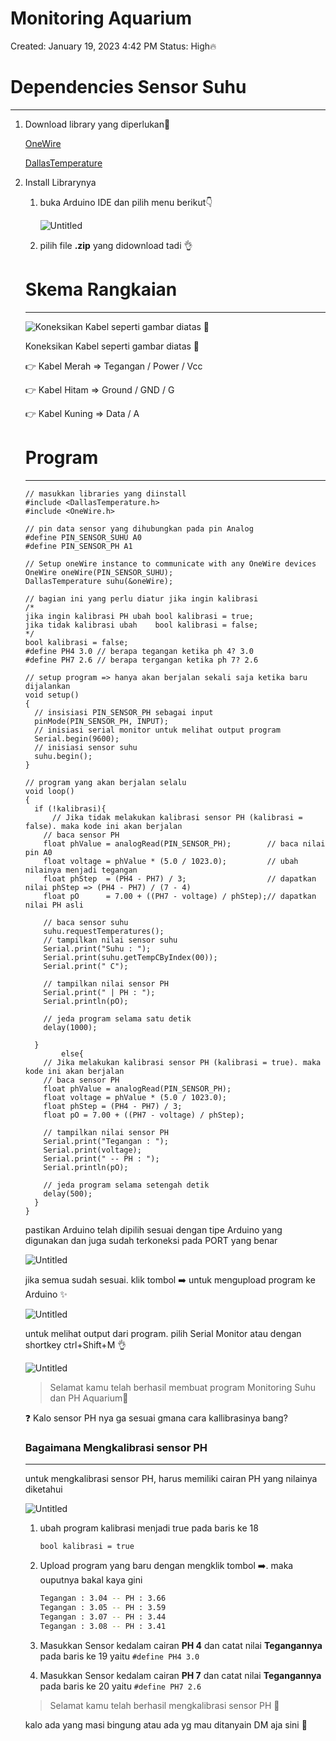 # Monitoring Aquarium

Created: January 19, 2023 4:42 PM
Status: High🔥

# Dependencies Sensor Suhu

---

1. Download library yang diperlukan🔻
    
    [OneWire](https://www.arduinolibraries.info/libraries/one-wire)
    
    [DallasTemperature](https://www.arduinolibraries.info/libraries/dallas-temperature)
    
2. Install Librarynya
    1. buka Arduino IDE dan pilih menu berikut👇
   
        ![Untitled](https://user-images.githubusercontent.com/89723505/213875396-a4173938-72fa-40af-a12d-070f643de43a.png)
       
    2. pilih file **.zip** yang didownload tadi 👌 
    
    # Skema Rangkaian
    
    ---
    
    ![Koneksikan Kabel seperti gambar diatas 🤟](https://user-images.githubusercontent.com/89723505/213875427-492fe2cb-a5cb-41c7-8b46-23cdb4090070.png)
    
    Koneksikan Kabel seperti gambar diatas 🤟
    
    👉 Kabel Merah  ⇒ Tegangan / Power / Vcc
    
    👉 Kabel Hitam   ⇒ Ground / GND / G
    
    👉 Kabel Kuning ⇒ Data / A
    
    # Program
    
    ---
    
    ```arduino
    // masukkan libraries yang diinstall
    #include <DallasTemperature.h>
    #include <OneWire.h>
    
    // pin data sensor yang dihubungkan pada pin Analog
    #define PIN_SENSOR_SUHU A0
    #define PIN_SENSOR_PH A1
    
    // Setup oneWire instance to communicate with any OneWire devices
    OneWire oneWire(PIN_SENSOR_SUHU);
    DallasTemperature suhu(&oneWire);
    
    // bagian ini yang perlu diatur jika ingin kalibrasi
    /*
    jika ingin kalibrasi PH ubah bool kalibrasi = true;
    jika tidak kalibrasi ubah    bool kalibrasi = false;
    */
    bool kalibrasi = false;
    #define PH4 3.0 // berapa tegangan ketika ph 4? 3.0
    #define PH7 2.6 // berapa tergangan ketika ph 7? 2.6
    
    // setup program => hanya akan berjalan sekali saja ketika baru dijalankan
    void setup()
    {
      // insisiasi PIN_SENSOR_PH sebagai input
      pinMode(PIN_SENSOR_PH, INPUT);
      // inisiasi serial monitor untuk melihat output program
      Serial.begin(9600);
      // inisiasi sensor suhu
      suhu.begin();
    }
    
    // program yang akan berjalan selalu
    void loop()
    {
      if (!kalibrasi){
    	  // Jika tidak melakukan kalibrasi sensor PH (kalibrasi = false). maka kode ini akan berjalan
        // baca sensor PH
        float phValue = analogRead(PIN_SENSOR_PH);        // baca nilai pin A0
        float voltage = phValue * (5.0 / 1023.0);         // ubah nilainya menjadi tegangan
        float phStep  = (PH4 - PH7) / 3;                  // dapatkan nilai phStep => (PH4 - PH7) / (7 - 4)
        float pO      = 7.00 + ((PH7 - voltage) / phStep);// dapatkan nilai PH asli
    
        // baca sensor suhu
        suhu.requestTemperatures();
        // tampilkan nilai sensor suhu
        Serial.print("Suhu : ");
        Serial.print(suhu.getTempCByIndex(00));
        Serial.print(" C");
    
        // tampilkan nilai sensor PH
        Serial.print(" | PH : ");
        Serial.println(pO);
    
        // jeda program selama satu detik
        delay(1000);
    
      }
    		else{
        // Jika melakukan kalibrasi sensor PH (kalibrasi = true). maka kode ini akan berjalan
        // baca sensor PH
        float phValue = analogRead(PIN_SENSOR_PH);
        float voltage = phValue * (5.0 / 1023.0);
        float phStep = (PH4 - PH7) / 3;
        float pO = 7.00 + ((PH7 - voltage) / phStep);
    
        // tampilkan nilai sensor PH
        Serial.print("Tegangan : ");
        Serial.print(voltage);
        Serial.print(" -- PH : ");
        Serial.println(pO);
    
        // jeda program selama setengah detik
        delay(500);
      }
    }
    ```
    
    pastikan Arduino telah dipilih sesuai dengan tipe Arduino yang digunakan dan juga sudah terkoneksi pada PORT yang benar
    
    ![Untitled](Monitoring%20Aquarium%20d44c4071a56a4dda8401a4478c7bfd8e/Untitled%202.png)
    
    jika semua sudah sesuai. klik tombol ➡️ untuk mengupload program ke Arduino ✨
    
    ![Untitled](Monitoring%20Aquarium%20d44c4071a56a4dda8401a4478c7bfd8e/Untitled%203.png)
    
    untuk melihat output dari program. pilih Serial Monitor atau dengan shortkey ctrl+Shift+M 👌
    
    ![Untitled](Monitoring%20Aquarium%20d44c4071a56a4dda8401a4478c7bfd8e/Untitled%204.png)
    
    > Selamat kamu telah berhasil membuat program Monitoring Suhu dan PH Aquarium🎉
    > 
    
    <aside>
    ❓ Kalo sensor PH nya ga sesuai gmana cara kallibrasinya bang?
    
    </aside>
    
    ### Bagaimana Mengkalibrasi sensor PH
    
    ---
    
    untuk mengkalibrasi sensor PH, harus memiliki cairan PH yang nilainya diketahui 
    
    ![Untitled](Monitoring%20Aquarium%20d44c4071a56a4dda8401a4478c7bfd8e/Untitled.jpeg)
    
    1. ubah program kalibrasi menjadi true pada baris ke 18
        
        `bool kalibrasi = true`
        
    2. Upload program yang baru dengan mengklik tombol ➡️. maka ouputnya bakal kaya gini
        
        ```bash
        Tegangan : 3.04 -- PH : 3.66
        Tegangan : 3.05 -- PH : 3.59
        Tegangan : 3.07 -- PH : 3.44
        Tegangan : 3.08 -- PH : 3.41
        ```
        
    3. Masukkan Sensor kedalam cairan **PH 4** dan catat nilai **Tegangannya** pada baris ke 19 yaitu `#define PH4 3.0`
    4. Masukkan Sensor kedalam cairan **PH 7** dan catat nilai **Tegangannya** pada baris ke 20 yaitu `#define PH7 2.6`
    
    > Selamat kamu telah berhasil mengkalibrasi sensor PH 🎉
    > 
    
    
    kalo ada yang masi bingung atau ada yg mau ditanyain DM aja sini 🤙
    
    [](https://www.instagram.com/allailqadrillah_)
